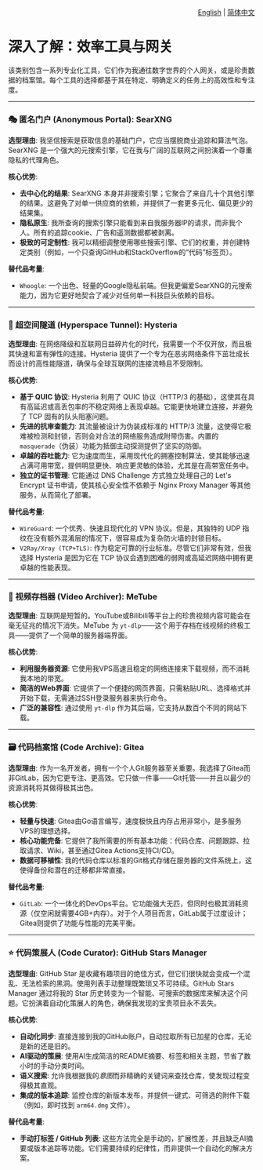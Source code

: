 <p align="right">
  <a href="./utilities-and-gateways.md">English</a> | <a href="./utilities-and-gateways_zh-CN.md">简体中文</a>
</p>

# 深入了解：效率工具与网关

该类别包含一系列专业化工具，它们作为我通往数字世界的个人网关，或是珍贵数据的档案馆。每个工具的选择都基于其在特定、明确定义的任务上的高效性和专注度。

---

### 🎭 匿名门户 (Anonymous Portal): SearXNG

**选型理由**: 我坚信搜索是获取信息的基础门户，它应当摆脱商业追踪和算法气泡。SearXNG 是一个强大的元搜索引擎，它在我与广阔的互联网之间扮演着一个尊重隐私的代理角色。

**核心优势**:
*   **去中心化的结果**: SearXNG 本身并非搜索引擎；它聚合了来自几十个其他引擎的结果。这避免了对单一供应商的依赖，并提供了一套更多元化、偏见更少的结果集。
*   **隐私原生**: 我所查询的搜索引擎只能看到来自我服务器IP的请求，而非我个人。所有的追踪cookie、广告和遥测数据都被剥离。
*   **极致的可定制性**: 我可以精细调整使用哪些搜索引擎、它们的权重，并创建特定类别（例如，一个只查询GitHub和StackOverflow的“代码”标签页）。

**替代品考量**:
*   `Whoogle`: 一个出色、轻量的Google隐私前端。但我更偏爱SearXNG的元搜索能力，因为它更好地契合了减少对任何单一科技巨头依赖的目标。

---

### 🚀 超空间隧道 (Hyperspace Tunnel): Hysteria

**选型理由**: 在网络降级和互联网日益碎片化的时代，我需要一个不仅开放，而且极其快速和富有弹性的连接。Hysteria 提供了一个专为在恶劣网络条件下茁壮成长而设计的高性能隧道，确保与全球互联网的连接流畅且不受限制。

**核心优势**:
*   **基于 QUIC 协议**: Hysteria 利用了 QUIC 协议（HTTP/3 的基础），这使其在具有高延迟或高丢包率的不稳定网络上表现卓越。它能更快地建立连接，并避免了 TCP 固有的队头阻塞问题。
*   **先进的抗审查能力**: 其流量被设计为伪装成标准的 HTTP/3 流量，这使得它极难被检测和封锁，否则会对合法的网络服务造成附带伤害。内置的 `masquerade`（伪装）功能为抵御主动探测提供了坚实的防御。
*   **卓越的吞吐能力**: 它为速度而生，采用现代化的拥塞控制算法，使其能够迅速占满可用带宽，提供明显更快、响应更灵敏的体验，尤其是在高带宽任务中。
*   **独立的证书管理**: 它能通过 DNS Challenge 方式独立处理自己的 Let's Encrypt 证书申请，使其核心安全性不依赖于 Nginx Proxy Manager 等其他服务，从而简化了部署。

**替代品考量**:
*   `WireGuard`: 一个优秀、快速且现代化的 VPN 协议。但是，其独特的 UDP 指纹在没有额外混淆层的情况下，很容易成为复杂防火墙的封锁目标。
*   `V2Ray/Xray (TCP+TLS)`: 作为稳定可靠的行业标准。尽管它们非常有效，但我选择 Hysteria 是因为它在 TCP 协议会遇到困难的弱网或高延迟网络中拥有更卓越的性能表现。

---

### 📼 视频存档器 (Video Archiver): MeTube

**选型理由**: 互联网是短暂的。YouTube或Bilibili等平台上的珍贵视频内容可能会在毫无征兆的情况下消失。MeTube 为 `yt-dlp`——这个用于存档在线视频的终极工具——提供了一个简单的服务器端界面。

**核心优势**:
*   **利用服务器资源**: 它使用我VPS高速且稳定的网络连接来下载视频，而不消耗我本地的带宽。
*   **简洁的Web界面**: 它提供了一个便捷的网页界面，只需粘贴URL、选择格式并开始下载，无需通过SSH登录服务器来执行命令。
*   **广泛的兼容性**: 通过使用 `yt-dlp` 作为其后端，它支持从数百个不同的网站下载。

---

### 🗃️ 代码档案馆 (Code Archive): Gitea

**选型理由**: 作为一名开发者，拥有一个个人Git服务器至关重要。我选择了Gitea而非GitLab，因为它更专注、更高效。它只做一件事——Git托管——并且以最少的资源消耗将其做得极其出色。

**核心优势**:
*   **轻量与快速**: Gitea由Go语言编写，速度极快且内存占用非常小，是多服务VPS的理想选择。
*   **核心功能完备**: 它提供了我所需要的所有基本功能：代码仓库、问题跟踪、拉取请求、Wiki，甚至通过Gitea Actions支持CI/CD。
*   **数据可移植性**: 我的代码仓库以标准的Git格式存储在服务器的文件系统上，这使得备份和潜在的迁移都非常直接。

**替代品考量**:
*   `GitLab`: 一个一体化的DevOps平台。它功能强大无匹，但同时也极其消耗资源（仅空闲就需要4GB+内存）。对于个人项目而言，GitLab属于过度设计；Gitea则提供了功能与性能的完美平衡。

---

### ⭐ 代码策展人 (Code Curator): GitHub Stars Manager

**选型理由**: GitHub Star 是收藏有趣项目的绝佳方式，但它们很快就会变成一个混乱、无法检索的黑洞。使用列表手动整理既繁琐又不可持续。GitHub Stars Manager 通过将我的 Star 历史转变为一个智能、可搜索的数据库来解决这个问题。它扮演着自动化策展人的角色，确保我发现的宝贵项目永不丢失。

**核心优势**:
*   **自动化同步**: 直接连接到我的GitHub账户，自动拉取所有已加星的仓库，无论是新的还是旧的。
*   **AI驱动的策展**: 使用AI生成简洁的README摘要、标签和相关主题，节省了数小时的手动分类时间。
*   **语义搜索**: 允许我根据我的*意图*而非精确的关键词来查找仓库，使发现过程变得极其直观。
*   **集成的版本追踪**: 监控仓库的新版本发布，并提供一键式、可筛选的附件下载（例如，即时找到 `arm64.dmg` 文件）。

**替代品考量**:
*   **手动打标签 / GitHub 列表**: 这些方法完全是手动的，扩展性差，并且缺乏AI摘要或版本追踪等功能。它们需要持续的纪律性，而非提供一个自动化的解决方案。